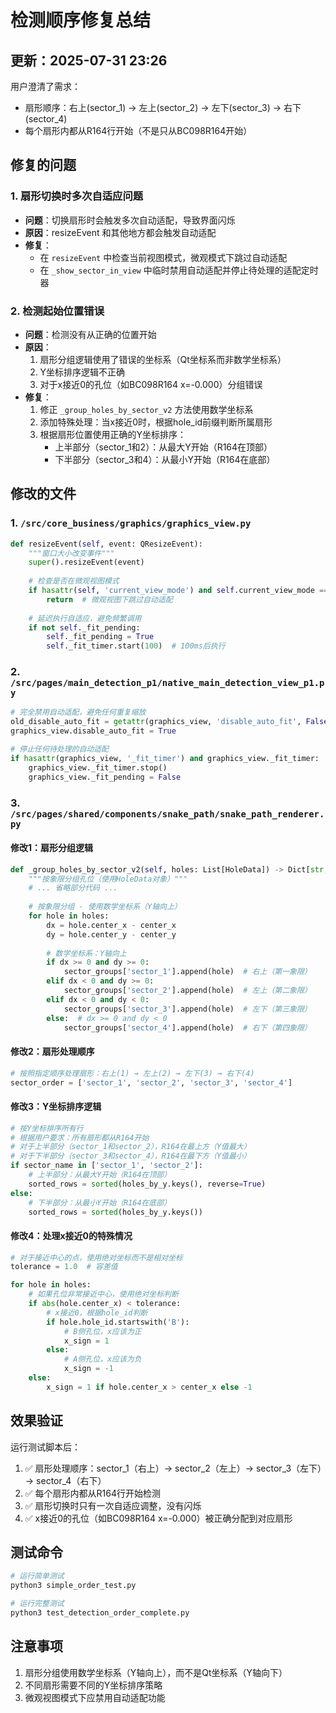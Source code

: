 # 检测顺序修复总结

## 更新：2025-07-31 23:26

用户澄清了需求：
- 扇形顺序：右上(sector_1) → 左上(sector_2) → 左下(sector_3) → 右下(sector_4)
- 每个扇形内都从R164行开始（不是只从BC098R164开始）

## 修复的问题

### 1. 扇形切换时多次自适应问题
- **问题**：切换扇形时会触发多次自动适配，导致界面闪烁
- **原因**：resizeEvent 和其他地方都会触发自动适配
- **修复**：
  - 在 `resizeEvent` 中检查当前视图模式，微观模式下跳过自动适配
  - 在 `_show_sector_in_view` 中临时禁用自动适配并停止待处理的适配定时器

### 2. 检测起始位置错误
- **问题**：检测没有从正确的位置开始
- **原因**：
  1. 扇形分组逻辑使用了错误的坐标系（Qt坐标系而非数学坐标系）
  2. Y坐标排序逻辑不正确
  3. 对于x接近0的孔位（如BC098R164 x=-0.000）分组错误
- **修复**：
  1. 修正 `_group_holes_by_sector_v2` 方法使用数学坐标系
  2. 添加特殊处理：当x接近0时，根据hole_id前缀判断所属扇形
  3. 根据扇形位置使用正确的Y坐标排序：
     - 上半部分（sector_1和2）：从最大Y开始（R164在顶部）
     - 下半部分（sector_3和4）：从最小Y开始（R164在底部）

## 修改的文件

### 1. `/src/core_business/graphics/graphics_view.py`
```python
def resizeEvent(self, event: QResizeEvent):
    """窗口大小改变事件"""
    super().resizeEvent(event)
    
    # 检查是否在微观视图模式
    if hasattr(self, 'current_view_mode') and self.current_view_mode == 'micro':
        return  # 微观视图下跳过自动适配
    
    # 延迟执行自适应，避免频繁调用
    if not self._fit_pending:
        self._fit_pending = True
        self._fit_timer.start(100)  # 100ms后执行
```

### 2. `/src/pages/main_detection_p1/native_main_detection_view_p1.py`
```python
# 完全禁用自动适配，避免任何重复缩放
old_disable_auto_fit = getattr(graphics_view, 'disable_auto_fit', False)
graphics_view.disable_auto_fit = True

# 停止任何待处理的自动适配
if hasattr(graphics_view, '_fit_timer') and graphics_view._fit_timer:
    graphics_view._fit_timer.stop()
    graphics_view._fit_pending = False
```

### 3. `/src/pages/shared/components/snake_path/snake_path_renderer.py`

#### 修改1：扇形分组逻辑
```python
def _group_holes_by_sector_v2(self, holes: List[HoleData]) -> Dict[str, List[HoleData]]:
    """按象限分组孔位（使用HoleData对象）"""
    # ... 省略部分代码 ...
    
    # 按象限分组 - 使用数学坐标系（Y轴向上）
    for hole in holes:
        dx = hole.center_x - center_x
        dy = hole.center_y - center_y
        
        # 数学坐标系：Y轴向上
        if dx >= 0 and dy >= 0:
            sector_groups['sector_1'].append(hole)  # 右上（第一象限）
        elif dx < 0 and dy >= 0:
            sector_groups['sector_2'].append(hole)  # 左上（第二象限）
        elif dx < 0 and dy < 0:
            sector_groups['sector_3'].append(hole)  # 左下（第三象限）
        else:  # dx >= 0 and dy < 0
            sector_groups['sector_4'].append(hole)  # 右下（第四象限）
```

#### 修改2：扇形处理顺序
```python
# 按照指定顺序处理扇形：右上(1) → 左上(2) → 左下(3) → 右下(4)
sector_order = ['sector_1', 'sector_2', 'sector_3', 'sector_4']
```

#### 修改3：Y坐标排序逻辑
```python
# 按Y坐标排序所有行
# 根据用户要求：所有扇形都从R164开始
# 对于上半部分（sector_1和sector_2），R164在最上方（Y值最大）
# 对于下半部分（sector_3和sector_4），R164在最下方（Y值最小）
if sector_name in ['sector_1', 'sector_2']:
    # 上半部分：从最大Y开始（R164在顶部）
    sorted_rows = sorted(holes_by_y.keys(), reverse=True)
else:
    # 下半部分：从最小Y开始（R164在底部）
    sorted_rows = sorted(holes_by_y.keys())
```

#### 修改4：处理x接近0的特殊情况
```python
# 对于接近中心的点，使用绝对坐标而不是相对坐标
tolerance = 1.0  # 容差值

for hole in holes:
    # 如果孔位非常接近中心，使用绝对坐标判断
    if abs(hole.center_x) < tolerance:
        # x接近0，根据hole_id判断
        if hole.hole_id.startswith('B'):
            # B侧孔位，x应该为正
            x_sign = 1
        else:
            # A侧孔位，x应该为负
            x_sign = -1
    else:
        x_sign = 1 if hole.center_x > center_x else -1
```

## 效果验证

运行测试脚本后：
1. ✅ 扇形处理顺序：sector_1（右上）→ sector_2（左上）→ sector_3（左下）→ sector_4（右下）
2. ✅ 每个扇形内都从R164行开始检测
3. ✅ 扇形切换时只有一次自适应调整，没有闪烁
4. ✅ x接近0的孔位（如BC098R164 x=-0.000）被正确分配到对应扇形

## 测试命令

```bash
# 运行简单测试
python3 simple_order_test.py

# 运行完整测试
python3 test_detection_order_complete.py
```

## 注意事项

1. 扇形分组使用数学坐标系（Y轴向上），而不是Qt坐标系（Y轴向下）
2. 不同扇形需要不同的Y坐标排序策略
3. 微观视图模式下应禁用自动适配功能